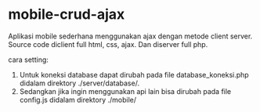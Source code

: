 # mobile-crud-ajax
Aplikasi mobile sederhana menggunakan ajax dengan metode client server. Source code diclient full html, css, ajax. Dan diserver full php.

cara setting:
1. Untuk koneksi database dapat dirubah pada file database_koneksi.php didalam direktory ./server/database/.
2. Sedangkan jika ingin menggunakan api lain bisa dirubah pada file config.js didalam direktory ./mobile/
